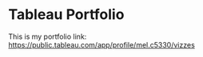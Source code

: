 # Tableau Portfolio
This is my portfolio link: 
https://public.tableau.com/app/profile/mel.c5330/vizzes

